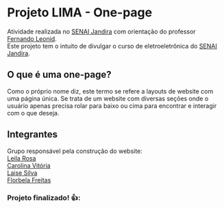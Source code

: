 # Projeto LIMA - One-page
Atividade realizada no [SENAI Jandira](https://jandira.sp.senai.br/) com orientação do professor [Fernando Leonid](https://github.com/fernandoleonid).<br>
Este projeto tem o intuito de divulgar o curso de eletroeletrônica do [SENAI Jandira](https://jandira.sp.senai.br/).

## O que é uma one-page?
Como o próprio nome diz, este termo se refere a layouts de website com uma página única. Se trata de um website com diversas seções onde o usuário apenas precisa rolar para baixo ou cima para encontrar e interagir com o que deseja.

## Integrantes
Grupo responsável pela construção do website:<br>
[Leila Rosa](https://github.com/rosaaleila)<br>
[Carolina Vitória](https://github.com/yeyhacarolhttps://github.com/LaiseSilva)<br>
[Laise Silva](https://github.com/LaiseSilva)<br>
[Florbela Freitas](https://github.com/Florbela-Freitas)<br>

### Projeto finalizado! 👍:
